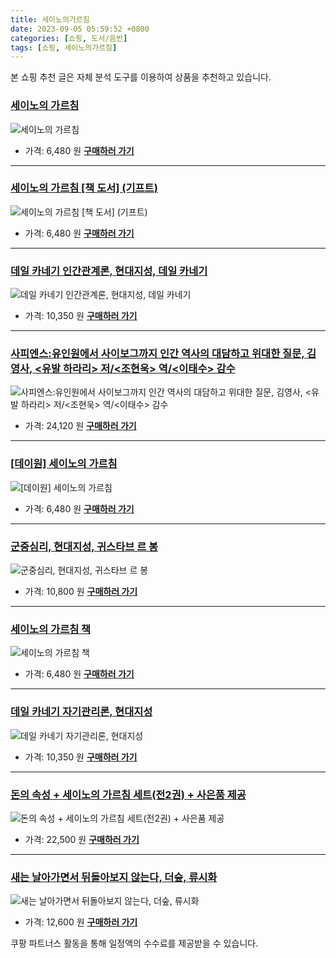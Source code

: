 ```yaml
---
title: 세이노의가르침
date: 2023-09-05 05:59:52 +0800
categories: [쇼핑, 도서/음반]
tags: [쇼핑, 세이노의가르침]
---
```

본 쇼핑 추천 글은 자체 분석 도구를 이용하여 상품을 추천하고 있습니다.
### [세이노의 가르침](https://link.coupang.com/re/AFFSDP?lptag=AF1030537&pageKey=7127398808&itemId=17860321879&vendorItemId=85023602513&traceid=V0-153-837de659028893fc&requestid=20230907055952768241333486&token=31850C%7CMIXED)
![세이노의 가르침](https://ads-partners.coupang.com/image1/jkK-OqxfbO2mJn5ijgCDAdvqQG9v4D1phQho3upEY9Oknv1omTKgHOqLSn6siRjbj2isJnfNcYleEXmSGjDO6gUjwu0joAhjO2BANzTHSBn4Wd0AlkqPSta6vszrRPDsG2T0tG_6Zv2AA8vIOW-zHXp8WRi3nMrpSWEtJdec_v6ZepCKx4ebjf52rCYbTpICyXf7nXNJusMe0V4gMEYco9x6_BW-FaP-eCxV5FgBn8JB5Pw_NAgliRanUWz3TzskM8OOzmJErbn5NvhqQg3Lb8dC)
- 가격: 6,480 원
[**구매하러 가기**](https://link.coupang.com/re/AFFSDP?lptag=AF1030537&pageKey=7127398808&itemId=17860321879&vendorItemId=85023602513&traceid=V0-153-837de659028893fc&requestid=20230907055952768241333486&token=31850C%7CMIXED)
---
### [세이노의 가르침 [책 도서] (기프트)](https://link.coupang.com/re/AFFSDP?lptag=AF1030537&pageKey=7155766892&itemId=17999449848&vendorItemId=85815006400&traceid=V0-153-5318ec8217c86c61&requestid=20230907055952768241333486&token=31850C%7CMIXED)
![세이노의 가르침 [책 도서] (기프트)](https://ads-partners.coupang.com/image1/T24-gPKrGyPF7ghATwC_aHLC-ZiZz4Jvxpwv8i49k1agIP-cBLz5wExAYyhmJelLVODsI0dGK0NRE6QOG9mjPJSbAssf2I1Ip5ZB4R04EMrY564OVE1ztOBlVE5PhEuCxygnlHbi3wC6LuhkQaBMWYIOHvnO9KgaZLcKY6__wkdaNDd9wPzplbR8E2NznC2qX_pNA9zEwpnzyfLlF_QbPgPJRxImg_snyoiP8DkV6wzZ-acS6uL_Fi1gImrNurO4WtGeEMVWC1_SzWeEy24Vw82IqNe14tT99Chyvme7Ng==)
- 가격: 6,480 원
[**구매하러 가기**](https://link.coupang.com/re/AFFSDP?lptag=AF1030537&pageKey=7155766892&itemId=17999449848&vendorItemId=85815006400&traceid=V0-153-5318ec8217c86c61&requestid=20230907055952768241333486&token=31850C%7CMIXED)
---
### [데일 카네기 인간관계론, 현대지성, 데일 카네기](https://link.coupang.com/re/AFFSDP?lptag=AF1030537&pageKey=307022149&itemId=968117422&vendorItemId=5403982815&traceid=V0-153-93edb7a88bf1311e&clickBeacon=QrsZ56vhnLrLNOkiJqCL8YKrZ0XCJEwj3nOAz8LmkOuU1n7LCEMBLkO%2Bf8iwj7YEFi0q2FyixqPPifjyNBqbwCy4mT1lfzHKpBY4HKeCL4WBxHLQPYa8%2FdyWYFxYUjOoCatDTNdgGn1iepB%2FP8itEbjFmpMz6YcEIbD8ToVG%2BMW9vm41viBs95ao9OEm1Pn50TnxTCX5BYgBfocCTUxQu3oQDXEf0jn0X24PWYLCp8PIBlD6Rp6qZ8FcZo3voTCjIt%2BYlG5pqPYGl%2Bdqo0XIXmn%2BNX4G5v66kf27d4ApSPzQddXECx9Xd3zyOZQ0Bf60BbGrgPMmvldYiayeh3dANo%2FeHB4kQcADrarbeh3Y4IJjq5scdTOFhBcmB%2FwltYhD8X%2F3MOlzilWPE4%2FcFxflcmNaN97mrRDufXgwvnfJUA2gmTXLhlJAZddhj44DtHbWq4nciGwUNxwXNrd0EJr6RTVoLPT%2BKdDQ3QqBPv6E4pD8zM4tMexYb2oJE7eVCxaTniSf97TnkWJiBiy%2FMXYxNHWFbnwbu5OEzTWjpDwSHiW%2F1O2C88A9c7zKYnazJ2bVZc2D3j8jqmIVLNou9f8sNeWO22C7qt3WohIU1VSf7JCPRv1fnMjCH%2B0CoONJdvkwaWYypoZkd7V0%2FjsUWGxObf%2BoAtbiDXtPh39QvIT7cRI83fgWhSPRUmA7NOIUhXivc0QQdj2iESIgi7j3q50qdzIWvsNAisrGhAcNhQn2xV0JO7cdcV7c7JxVlFCn97b0IkWOT0jlb%2FpaN%2Bt3k08%2Fs1MPWsaVzTjiS%2FGfZofBnCLoaKXwDOWnfzXJK7Zw0LUcogydlKx2cxqDE4uIBVCidDS9mWKErl%2FIPlG6kZC5OVO0rJz9ku1u2Gckitf96LRY&requestid=20230907055952768241333486&token=31850C%7CMIXED)
![데일 카네기 인간관계론, 현대지성, 데일 카네기](https://ads-partners.coupang.com/image1/l7isvCsgd4xFQxr-l0BZiM8If8AXCDLEvE5F1Tom6pdLNxc_J7_AxkJhGdC1Dl-tKWHmT07R7EIq2XuLJwAtbz_syRKEYr4PwZ7wxKRWRp1yYL0B8f_WP12eC9DebSsOpRsSXrlQmGBgIANRmnG8fOHYm7SfJTEI7t6g18GH8zoFTa6oCw5ly3T25Y0RGM06DUb8ZT8GwYO9Dvbtt7i43c_A0tMUvh7-6crIB3Aozhk5imaAiYcNpKfdYZxPibzho-9yEFP8u7oRhSh84eyWpyj08ConHg==)
- 가격: 10,350 원
[**구매하러 가기**](https://link.coupang.com/re/AFFSDP?lptag=AF1030537&pageKey=307022149&itemId=968117422&vendorItemId=5403982815&traceid=V0-153-93edb7a88bf1311e&clickBeacon=QrsZ56vhnLrLNOkiJqCL8YKrZ0XCJEwj3nOAz8LmkOuU1n7LCEMBLkO%2Bf8iwj7YEFi0q2FyixqPPifjyNBqbwCy4mT1lfzHKpBY4HKeCL4WBxHLQPYa8%2FdyWYFxYUjOoCatDTNdgGn1iepB%2FP8itEbjFmpMz6YcEIbD8ToVG%2BMW9vm41viBs95ao9OEm1Pn50TnxTCX5BYgBfocCTUxQu3oQDXEf0jn0X24PWYLCp8PIBlD6Rp6qZ8FcZo3voTCjIt%2BYlG5pqPYGl%2Bdqo0XIXmn%2BNX4G5v66kf27d4ApSPzQddXECx9Xd3zyOZQ0Bf60BbGrgPMmvldYiayeh3dANo%2FeHB4kQcADrarbeh3Y4IJjq5scdTOFhBcmB%2FwltYhD8X%2F3MOlzilWPE4%2FcFxflcmNaN97mrRDufXgwvnfJUA2gmTXLhlJAZddhj44DtHbWq4nciGwUNxwXNrd0EJr6RTVoLPT%2BKdDQ3QqBPv6E4pD8zM4tMexYb2oJE7eVCxaTniSf97TnkWJiBiy%2FMXYxNHWFbnwbu5OEzTWjpDwSHiW%2F1O2C88A9c7zKYnazJ2bVZc2D3j8jqmIVLNou9f8sNeWO22C7qt3WohIU1VSf7JCPRv1fnMjCH%2B0CoONJdvkwaWYypoZkd7V0%2FjsUWGxObf%2BoAtbiDXtPh39QvIT7cRI83fgWhSPRUmA7NOIUhXivc0QQdj2iESIgi7j3q50qdzIWvsNAisrGhAcNhQn2xV0JO7cdcV7c7JxVlFCn97b0IkWOT0jlb%2FpaN%2Bt3k08%2Fs1MPWsaVzTjiS%2FGfZofBnCLoaKXwDOWnfzXJK7Zw0LUcogydlKx2cxqDE4uIBVCidDS9mWKErl%2FIPlG6kZC5OVO0rJz9ku1u2Gckitf96LRY&requestid=20230907055952768241333486&token=31850C%7CMIXED)
---
### [사피엔스:유인원에서 사이보그까지 인간 역사의 대담하고 위대한 질문, 김영사, <유발 하라리> 저/<조현욱> 역/<이태수> 감수](https://link.coupang.com/re/AFFSDP?lptag=AF1030537&pageKey=3408389&itemId=16007608&vendorItemId=3036745223&traceid=V0-153-e4a12f53141a5bf1&clickBeacon=QrsZ56vhnLrLNOkiJqCL8YKrZ0XCJEwj3nOAz8LmkOuU1n7LCEMBLkO%2Bf8iwj7YEFi0q2FyixqPPifjyNBqbwCy4mT1lfzHKpBY4HKeCL4XU%2BevL7s0W3uWk8VULoRtmCatDTNdgGn1iepB%2FP8itERzQACBDJC8qwKdIS9h9xW7C90ifJRmVLRPDGdt%2Bmbwt0TnxTCX5BYgBfocCTUxQu3oQDXEf0jn0X24PWYLCp8PIBlD6Rp6qZ8FcZo3voTCj1y5Bx6Tqm39vdLt%2FItbqAOZ3VOXFlloj27CGiv%2BUAO%2Blr4Gmio9VHwmlgGBfbnE1L5ty5xLuzqo%2FidxWvKUtzht6Slu3h1SdAhgygiUx%2FKMBHjieChklOSy%2FbLtizl%2F1kpWmSeDYKLE7tHg9aKK1wF3CQvk%2Be7TkBc9i%2BZHvmrNdunaL8Qgk5uOLXxmdD1nDY2XbinJ2fN4CWFvPcfWRCuMz%2FOL%2BojsV%2BnfqtfL9uJ78zM4tMexYb2oJE7eVCxaTniSf97TnkWJiBiy%2FMXYxNHWFbnwbu5OEzTWjpDwSHiW%2F1O2C88A9c7zKYnazJ2bVZc2D3j8jqmIVLNou9f8sNeWO22C7qt3WohIU1VSf7JCPRv1fnMjCH%2B0CoONJdvkwaWYypoZkd7V0%2FjsUWGxObf%2BoAtbiDXtPh39QvIT7cRI83fgWhSPRUmA7NOIUhXivc0QQdj2iESIgi7j3q50qdzIWvsNAisrGhAcNhQn2xV0JO7cdcV7c7JxVlFCn97b0IkWOT0jlb%2FpaN%2Bt3k08%2Fs1MPWsaVzTjiS%2FGfZofBnCLoaKXwDOWnfzXJK7Zw0LUcogydlKx2cxqDE4uIBVCidDS9mWKErl%2FIPlG6kZC5OVO0rJz9ku1u2Gckitf96LRY&requestid=20230907055952768241333486&token=31850C%7CMIXED)
![사피엔스:유인원에서 사이보그까지 인간 역사의 대담하고 위대한 질문, 김영사, <유발 하라리> 저/<조현욱> 역/<이태수> 감수](https://ads-partners.coupang.com/image1/hMUxk5pFtWXV4gR0hPN3tBlK3J6Af07VMiPdH_ON1xruv6_IYKF9PEGQXCSgGkZeGYd0PuSCDN0POOCtIXoN_zLZY8WuU8K1eycsJgJCh8UeUFoRtwfLlf54v6Rl7PPCl7Dk5yxCMGJi6SKxOXtl8F15i8lpST_JuyQS1-F5dw2MZqvgCiYjtih_KYN32fsx3AKrrW9kx9YWC9ndrgBxBFZlBKe6H0YiYg5j69vMku36PhumF1mOYpkbTAMdmtggmpUs-RMAUvVIlLLYlinumh2Wpjc_)
- 가격: 24,120 원
[**구매하러 가기**](https://link.coupang.com/re/AFFSDP?lptag=AF1030537&pageKey=3408389&itemId=16007608&vendorItemId=3036745223&traceid=V0-153-e4a12f53141a5bf1&clickBeacon=QrsZ56vhnLrLNOkiJqCL8YKrZ0XCJEwj3nOAz8LmkOuU1n7LCEMBLkO%2Bf8iwj7YEFi0q2FyixqPPifjyNBqbwCy4mT1lfzHKpBY4HKeCL4XU%2BevL7s0W3uWk8VULoRtmCatDTNdgGn1iepB%2FP8itERzQACBDJC8qwKdIS9h9xW7C90ifJRmVLRPDGdt%2Bmbwt0TnxTCX5BYgBfocCTUxQu3oQDXEf0jn0X24PWYLCp8PIBlD6Rp6qZ8FcZo3voTCj1y5Bx6Tqm39vdLt%2FItbqAOZ3VOXFlloj27CGiv%2BUAO%2Blr4Gmio9VHwmlgGBfbnE1L5ty5xLuzqo%2FidxWvKUtzht6Slu3h1SdAhgygiUx%2FKMBHjieChklOSy%2FbLtizl%2F1kpWmSeDYKLE7tHg9aKK1wF3CQvk%2Be7TkBc9i%2BZHvmrNdunaL8Qgk5uOLXxmdD1nDY2XbinJ2fN4CWFvPcfWRCuMz%2FOL%2BojsV%2BnfqtfL9uJ78zM4tMexYb2oJE7eVCxaTniSf97TnkWJiBiy%2FMXYxNHWFbnwbu5OEzTWjpDwSHiW%2F1O2C88A9c7zKYnazJ2bVZc2D3j8jqmIVLNou9f8sNeWO22C7qt3WohIU1VSf7JCPRv1fnMjCH%2B0CoONJdvkwaWYypoZkd7V0%2FjsUWGxObf%2BoAtbiDXtPh39QvIT7cRI83fgWhSPRUmA7NOIUhXivc0QQdj2iESIgi7j3q50qdzIWvsNAisrGhAcNhQn2xV0JO7cdcV7c7JxVlFCn97b0IkWOT0jlb%2FpaN%2Bt3k08%2Fs1MPWsaVzTjiS%2FGfZofBnCLoaKXwDOWnfzXJK7Zw0LUcogydlKx2cxqDE4uIBVCidDS9mWKErl%2FIPlG6kZC5OVO0rJz9ku1u2Gckitf96LRY&requestid=20230907055952768241333486&token=31850C%7CMIXED)
---
### [[데이원] 세이노의 가르침](https://link.coupang.com/re/AFFSDP?lptag=AF1030537&pageKey=7425801690&itemId=19274849725&vendorItemId=84764679451&traceid=V0-153-ef232064023468fc&requestid=20230907055952768241333486&token=31850C%7CMIXED)
![[데이원] 세이노의 가르침](https://ads-partners.coupang.com/image1/B9YORKqpeBkYE-gkBxTXRFtbgwFHRJLaPfDh7Uy1E5hAfk5iktYbxFBEVDWtpDhMkxYd8Lixj-9o9B3bJbCcHxQYNvgwiRO6DMdXuEw9yVnq5fd54Sm1v_p9wvzBjyoH_ouYF9wvfpM16OKpyHp-qwbbpkD-4gSlsRwGOZtw3ygybRGe6SjzN46LCIANyptz0i2M-zVO8QDu0iYbyxR8EkAArnnAViBfjvbxKFxil2OeOeJlW1mQYDFnHm0PNGF-NGXRlrdirsTAQ7rTG25N3HDfjtYgQoEL6jqCLOlnoOVr)
- 가격: 6,480 원
[**구매하러 가기**](https://link.coupang.com/re/AFFSDP?lptag=AF1030537&pageKey=7425801690&itemId=19274849725&vendorItemId=84764679451&traceid=V0-153-ef232064023468fc&requestid=20230907055952768241333486&token=31850C%7CMIXED)
---
### [군중심리, 현대지성, 귀스타브 르 봉](https://link.coupang.com/re/AFFSDP?lptag=AF1030537&pageKey=6113338224&itemId=11536355110&vendorItemId=78811413910&traceid=V0-153-b65c54ee67205c60&clickBeacon=QrsZ56vhnLrLNOkiJqCL8YKrZ0XCJEwj3nOAz8LmkOuU1n7LCEMBLkO%2Bf8iwj7YEFi0q2FyixqPPifjyNBqbwCy4mT1lfzHKpBY4HKeCL4X6NIxQKXfDjiWfHVUxeQwtCatDTNdgGn1iepB%2FP8itEe63xZDAPmvWsC1eQAum6k45%2BeDL4G%2BsfQjcG%2BJwg6da0TnxTCX5BYgBfocCTUxQu3oQDXEf0jn0X24PWYLCp8PIBlD6Rp6qZ8FcZo3voTCjhpryY2gLStEt4wwWwZyXsCRzoBfKng3GTL9ZVJScbmSf9%2FZLv74yqM9f4ITDS5wJqrTvuBIQzQHxnbnjyPo3BQ%2B0Of0%2FDrJfbVPBEMWnAqlKpBFmA8R7iDZKIpZnlWMv2Vow7SSLnHQgeJ9GtHhWGmNaN97mrRDufXgwvnfJUA1CSuChsG67VIjOSbleiTgOE3rI8hdbyt7ScBdnHj%2FIgu64xZSlbdbrhT5QTTaQlfr8zM4tMexYb2oJE7eVCxaTniSf97TnkWJiBiy%2FMXYxNHWFbnwbu5OEzTWjpDwSHiW%2F1O2C88A9c7zKYnazJ2bVZc2D3j8jqmIVLNou9f8sNeWO22C7qt3WohIU1VSf7JCPRv1fnMjCH%2B0CoONJdvkwaWYypoZkd7V0%2FjsUWGxObf%2BoAtbiDXtPh39QvIT7cRI83fgWhSPRUmA7NOIUhXivc0QQdj2iESIgi7j3q50qdzIWvsNAisrGhAcNhQn2xV0JO7cdcV7c7JxVlFCn97b0IkWOT0jlb%2FpaN%2Bt3k08%2Fs1MPWsaVzTjiS%2FGfZofBnCLoaKXwDOWnfzXJK7Zw0LUcogydlKx2cxqDE4uIBVCidDS9mWKErl%2FIPlG6kZC5OVO0rJz9ku1u2Gckitf96LRY&requestid=20230907055952768241333486&token=31850C%7CMIXED)
![군중심리, 현대지성, 귀스타브 르 봉](https://ads-partners.coupang.com/image1/RDxBQcfyqy-d6FojRBNfMR-e-h6aIkmANXwJFK-xRXYW6zvDTgOYfxyQwFhjnYlHNTes0Z4OKdfbh2GPtXb87X3D3Q2Wo4EiEAUeUV85Z9iDFpbie3kES9C_38IlEeKzeshaDaRsHVEZPIPGNJKbnL0ZS2zw8uxe8Bte2eUdrBprOTZ5YZYKKyCh2DDUPF23S1tCjawCOOt_FhD69m0r7-wX-oEprpxWNMmFNNzzOoHbpAr0huYOaWzw4zmcD8QDtaTt3QFvhtnoScoywjPdLD4YoHQ9MnkNXcnLGgvxyo4daS76KJY=)
- 가격: 10,800 원
[**구매하러 가기**](https://link.coupang.com/re/AFFSDP?lptag=AF1030537&pageKey=6113338224&itemId=11536355110&vendorItemId=78811413910&traceid=V0-153-b65c54ee67205c60&clickBeacon=QrsZ56vhnLrLNOkiJqCL8YKrZ0XCJEwj3nOAz8LmkOuU1n7LCEMBLkO%2Bf8iwj7YEFi0q2FyixqPPifjyNBqbwCy4mT1lfzHKpBY4HKeCL4X6NIxQKXfDjiWfHVUxeQwtCatDTNdgGn1iepB%2FP8itEe63xZDAPmvWsC1eQAum6k45%2BeDL4G%2BsfQjcG%2BJwg6da0TnxTCX5BYgBfocCTUxQu3oQDXEf0jn0X24PWYLCp8PIBlD6Rp6qZ8FcZo3voTCjhpryY2gLStEt4wwWwZyXsCRzoBfKng3GTL9ZVJScbmSf9%2FZLv74yqM9f4ITDS5wJqrTvuBIQzQHxnbnjyPo3BQ%2B0Of0%2FDrJfbVPBEMWnAqlKpBFmA8R7iDZKIpZnlWMv2Vow7SSLnHQgeJ9GtHhWGmNaN97mrRDufXgwvnfJUA1CSuChsG67VIjOSbleiTgOE3rI8hdbyt7ScBdnHj%2FIgu64xZSlbdbrhT5QTTaQlfr8zM4tMexYb2oJE7eVCxaTniSf97TnkWJiBiy%2FMXYxNHWFbnwbu5OEzTWjpDwSHiW%2F1O2C88A9c7zKYnazJ2bVZc2D3j8jqmIVLNou9f8sNeWO22C7qt3WohIU1VSf7JCPRv1fnMjCH%2B0CoONJdvkwaWYypoZkd7V0%2FjsUWGxObf%2BoAtbiDXtPh39QvIT7cRI83fgWhSPRUmA7NOIUhXivc0QQdj2iESIgi7j3q50qdzIWvsNAisrGhAcNhQn2xV0JO7cdcV7c7JxVlFCn97b0IkWOT0jlb%2FpaN%2Bt3k08%2Fs1MPWsaVzTjiS%2FGfZofBnCLoaKXwDOWnfzXJK7Zw0LUcogydlKx2cxqDE4uIBVCidDS9mWKErl%2FIPlG6kZC5OVO0rJz9ku1u2Gckitf96LRY&requestid=20230907055952768241333486&token=31850C%7CMIXED)
---
### [세이노의 가르침 책](https://link.coupang.com/re/AFFSDP?lptag=AF1030537&pageKey=7295150770&itemId=18654532569&vendorItemId=85789290121&traceid=V0-153-12b365c51724d142&requestid=20230907055952768241333486&token=31850C%7CMIXED)
![세이노의 가르침 책](https://ads-partners.coupang.com/image1/f_6tYZ2odM1mdUTKf7BRavPlrbwQfOqp_LsVea3cb6M-bgI89TIu0e_45TQRwDapno4lc4VsuSOxTl5kYMDsEXpHcJ2-CH8vwHLoKQKMPERwzOxLTr9jDpAXGv9liDS8i3c9cjgRjPTm02q_9PaHtWOTrpV9mfSX9-FRK-0kOdGIVmIpUFYfuyCObcgUFjfOyuoOMsb-iEu1SpiZiEHCtbiSo-UyYCTNEQVWfAvsy0hBp8qbwf851y5vHDTQFzwOCfexcc0zXZb5Plb_ZeKkoYAdpVoh-QXpkFUH-z00Aw==)
- 가격: 6,480 원
[**구매하러 가기**](https://link.coupang.com/re/AFFSDP?lptag=AF1030537&pageKey=7295150770&itemId=18654532569&vendorItemId=85789290121&traceid=V0-153-12b365c51724d142&requestid=20230907055952768241333486&token=31850C%7CMIXED)
---
### [데일 카네기 자기관리론, 현대지성](https://link.coupang.com/re/AFFSDP?lptag=AF1030537&pageKey=4751341406&itemId=6046651232&vendorItemId=73343982175&traceid=V0-153-6dfc9d3102f83d91&clickBeacon=QrsZ56vhnLrLNOkiJqCL8YKrZ0XCJEwj3nOAz8LmkOuU1n7LCEMBLkO%2Bf8iwj7YEFi0q2FyixqPPifjyNBqbwCy4mT1lfzHKpBY4HKeCL4WaJbqpokMAh6Sj%2BT3I5FKlCatDTNdgGn1iepB%2FP8itEbHr15KyGciVIW10V8%2FUZ22TZI0wkB3nn5ETVsXSFxL20TnxTCX5BYgBfocCTUxQu3oQDXEf0jn0X24PWYLCp8PIBlD6Rp6qZ8FcZo3voTCjcLLaytHM7fVRTALTvebxN%2F%2F5zdLS8bue9uHmDWb9337n0U8FujfMX8Cb9c3XraHYry11aBbEwXZtNiUKfPKxyYzubuqcnCFBPXQJmIf5gTelz6IYL7g%2BlRmwLcN8XbB64Klbcct%2B2sQ4ZXgNGS2qjBVjilliUB0vGNzHSUb8VFIYfwNhJuEfzg0Ir%2BnlbXAtQskXB3VbYO2fwYl6CDzd4buKHLjASvkGX3Ne2cJFk5p5ImDaBt080Ip9aiTUh69fqkqSrKpBenjfaYlEC1%2FqYEaJXqc9bBAv%2BWotHhy9L%2BqwXJ6I72lURIZNe%2BdlJgwCQ9nOjwa%2B3HnKZ6EnOyoJsKQ8s8tCYXeod8y%2F4mZl%2BmL19sOkhrKvKx0J%2FHhN8diV6573MLDP5Tld2eqBi4vIyKWOjUd5dh89LKqjZCYYsfeF0B%2FrGln9WQ38KLLGqZghgI%2BMCMYjxVT0O8QexCME%2FgJ4oIcjPJf2H9YyWH%2BQ6z8nUHM9BB57q0H8pArFUj1fk%2BIRPXToYZO5ry3Zz7nD7l0zHddc29JOmuT0q8K8UeFiapOEMQNy%2FmRPmeM%2BLqDUDVMkPMrY6A2%2BPWQ4djJih%2B6QbvYBKwV6nuNqo7RWw5zJWncT0qVidNAe4F95yL3O&requestid=20230907055952768241333486&token=31850C%7CMIXED)
![데일 카네기 자기관리론, 현대지성](https://ads-partners.coupang.com/image1/SC7cen7VoFPp9rpXSA5bruwAUPHv_GHnGVvDc8PHB87p9xqOczQ4RhqprU96zghJIC_ckg3kiORAJpyUtU24Hi3zVUjelP8JiZscGkxkpEL9utvjeV3q0ooKLUdKQ2iLTn8H7C5BWg99gzsWeOgwemZ4FGqzcTjQqoeEZaE5fN1hkIkHRpQTe7_dHJ45Q45DifqNZOFJ1SfYEDFleZpstMFFz5xaV1m4GT1J3TbQWaDwEFdzoHVLxVs6ANyrmPNAi8Ffhiht66GYsFiHwoe3rkClY6g=)
- 가격: 10,350 원
[**구매하러 가기**](https://link.coupang.com/re/AFFSDP?lptag=AF1030537&pageKey=4751341406&itemId=6046651232&vendorItemId=73343982175&traceid=V0-153-6dfc9d3102f83d91&clickBeacon=QrsZ56vhnLrLNOkiJqCL8YKrZ0XCJEwj3nOAz8LmkOuU1n7LCEMBLkO%2Bf8iwj7YEFi0q2FyixqPPifjyNBqbwCy4mT1lfzHKpBY4HKeCL4WaJbqpokMAh6Sj%2BT3I5FKlCatDTNdgGn1iepB%2FP8itEbHr15KyGciVIW10V8%2FUZ22TZI0wkB3nn5ETVsXSFxL20TnxTCX5BYgBfocCTUxQu3oQDXEf0jn0X24PWYLCp8PIBlD6Rp6qZ8FcZo3voTCjcLLaytHM7fVRTALTvebxN%2F%2F5zdLS8bue9uHmDWb9337n0U8FujfMX8Cb9c3XraHYry11aBbEwXZtNiUKfPKxyYzubuqcnCFBPXQJmIf5gTelz6IYL7g%2BlRmwLcN8XbB64Klbcct%2B2sQ4ZXgNGS2qjBVjilliUB0vGNzHSUb8VFIYfwNhJuEfzg0Ir%2BnlbXAtQskXB3VbYO2fwYl6CDzd4buKHLjASvkGX3Ne2cJFk5p5ImDaBt080Ip9aiTUh69fqkqSrKpBenjfaYlEC1%2FqYEaJXqc9bBAv%2BWotHhy9L%2BqwXJ6I72lURIZNe%2BdlJgwCQ9nOjwa%2B3HnKZ6EnOyoJsKQ8s8tCYXeod8y%2F4mZl%2BmL19sOkhrKvKx0J%2FHhN8diV6573MLDP5Tld2eqBi4vIyKWOjUd5dh89LKqjZCYYsfeF0B%2FrGln9WQ38KLLGqZghgI%2BMCMYjxVT0O8QexCME%2FgJ4oIcjPJf2H9YyWH%2BQ6z8nUHM9BB57q0H8pArFUj1fk%2BIRPXToYZO5ry3Zz7nD7l0zHddc29JOmuT0q8K8UeFiapOEMQNy%2FmRPmeM%2BLqDUDVMkPMrY6A2%2BPWQ4djJih%2B6QbvYBKwV6nuNqo7RWw5zJWncT0qVidNAe4F95yL3O&requestid=20230907055952768241333486&token=31850C%7CMIXED)
---
### [돈의 속성 + 세이노의 가르침 세트(전2권) + 사은품 제공](https://link.coupang.com/re/AFFSDP?lptag=AF1030537&pageKey=7106776090&itemId=17754539531&vendorItemId=84918938647&traceid=V0-153-5d3dde5dfcac2891&requestid=20230907055952768241333486&token=31850C%7CMIXED)
![돈의 속성 + 세이노의 가르침 세트(전2권) + 사은품 제공](https://ads-partners.coupang.com/image1/2qOxqeA_P6NZjEZj2sRv9DdTwG0-418BuBJmewvwCcw_H7pUyyl38SUc5g-0wgHB0tsJLv8D8D3Ww1WFo1RObPwJGNxjquw8GH12kq3z6DFBtey8nJrgOX9Zcanj203v6yCkJP_lJehxxE-7koH8zrkScuLFkKuNyaq6_-sgd2OemjQ336sglk6O_wat0JwVYXSO8zX7gm9wpOZRPm_ZhfEFQ95rxY-EF-FUaks3pdFT66JCuIFdh0EjxaJI-8S9AkIITbx3bQ0Uzj3ldwBMcz343zLCor67ImZ45MtpF5o=)
- 가격: 22,500 원
[**구매하러 가기**](https://link.coupang.com/re/AFFSDP?lptag=AF1030537&pageKey=7106776090&itemId=17754539531&vendorItemId=84918938647&traceid=V0-153-5d3dde5dfcac2891&requestid=20230907055952768241333486&token=31850C%7CMIXED)
---
### [새는 날아가면서 뒤돌아보지 않는다, 더숲, 류시화](https://link.coupang.com/re/AFFSDP?lptag=AF1030537&pageKey=14272513&itemId=58930967&vendorItemId=3102333940&traceid=V0-153-1a00b35d355e1c83&clickBeacon=QrsZ56vhnLrLNOkiJqCL8YKrZ0XCJEwj3nOAz8LmkOuU1n7LCEMBLkO%2Bf8iwj7YEFi0q2FyixqPPifjyNBqbwCy4mT1lfzHKpBY4HKeCL4UNrBNxZ85pNqFbg10qlpYHCatDTNdgGn1iepB%2FP8itEbR81gpuSjmm9oAPIAv9fHhjGYVTMk2SxBjbGVUJukZO0TnxTCX5BYgBfocCTUxQu3oQDXEf0jn0X24PWYLCp8PIBlD6Rp6qZ8FcZo3voTCjIt%2BYlG5pqPYGl%2Bdqo0XIXhKtqyYoHK5AgIhFuKcYJk%2FCc35OAY2%2FrPffITlPJzRC9wT9RWsWIPYPTqHDTvGAqPz%2FGIVGRHttbTaa7RKU0wBQFbimv1Rxobs0rN64RyJm9yS%2FqZmvdpMvrB3eu7Q9VevlFjEPnmzb2X%2BgFubja69M96dltg0n53wXrTf5RrxK6nMo1vkb60dSfPAegW2XXdsBpWrv7my5FCRr42tk5EiwXJ6I72lURIZNe%2BdlJgwCQ9nOjwa%2B3HnKZ6EnOyoJsNdcPQiQoC3u%2FxxgoEBySFcM%2F4Ivc0PQZU74OayBquRap4qbO71I0v29loxY8v5JQ8Y2yvLG%2FfeB5jnmWHwhBFecRf2sA4dMetb7pZBY4%2B7uopEE5FMhYAKbV2S3So5wJEo1wSjKQQRcYfHXqmdKg2C9VmWgqhJHbQKZV9eGib%2BOgP1LsBsYle2EjRJYJsWT5OGjY9CqtXHgk4sjiXpzPkLzaHWAMmJUHcZpuC8d2dtE7SEhohNtFzC8tuGvbO3hAsGwlakS35R2UJLNh8QsGfEr7VTPsp%2B%2Fo0EjvfBnOKHkIYTK1Mg7%2FG1GiXixfztXJB1kUZ7ssVMM34TgA8aB8P%2BadEGGmSRAK2DuiNZTPwzY&requestid=20230907055952768241333486&token=31850C%7CMIXED)
![새는 날아가면서 뒤돌아보지 않는다, 더숲, 류시화](https://ads-partners.coupang.com/image1/mvqw7mpaIfTV6RD3mv2jgPkHfK9JpU1ndbYuurrpfWQ9d4-OqgdglKBkLFWc13zKZvGww4GqZ5rqtItc7BcS9kx8K0uFt7TwYCpHCbjrfX3p7U7FWyDEMlU77IsIi-jD2jNV4lVBk7sYnMyZhMx1qynPK1WzOwZbw7fxpGg8Bfk66x1yDWhPMFvSiv08GHu4lkhOQBDpbAQyi8nYYeu7qskiu1IZnVrzNyryqE0IKMF0w3faZVkhUe6qAuxZJU5G5Xp7H-KwK76IdjF26kYNjSvuAR36afTvtvstclOcgSYk781sIQ==)
- 가격: 12,600 원
[**구매하러 가기**](https://link.coupang.com/re/AFFSDP?lptag=AF1030537&pageKey=14272513&itemId=58930967&vendorItemId=3102333940&traceid=V0-153-1a00b35d355e1c83&clickBeacon=QrsZ56vhnLrLNOkiJqCL8YKrZ0XCJEwj3nOAz8LmkOuU1n7LCEMBLkO%2Bf8iwj7YEFi0q2FyixqPPifjyNBqbwCy4mT1lfzHKpBY4HKeCL4UNrBNxZ85pNqFbg10qlpYHCatDTNdgGn1iepB%2FP8itEbR81gpuSjmm9oAPIAv9fHhjGYVTMk2SxBjbGVUJukZO0TnxTCX5BYgBfocCTUxQu3oQDXEf0jn0X24PWYLCp8PIBlD6Rp6qZ8FcZo3voTCjIt%2BYlG5pqPYGl%2Bdqo0XIXhKtqyYoHK5AgIhFuKcYJk%2FCc35OAY2%2FrPffITlPJzRC9wT9RWsWIPYPTqHDTvGAqPz%2FGIVGRHttbTaa7RKU0wBQFbimv1Rxobs0rN64RyJm9yS%2FqZmvdpMvrB3eu7Q9VevlFjEPnmzb2X%2BgFubja69M96dltg0n53wXrTf5RrxK6nMo1vkb60dSfPAegW2XXdsBpWrv7my5FCRr42tk5EiwXJ6I72lURIZNe%2BdlJgwCQ9nOjwa%2B3HnKZ6EnOyoJsNdcPQiQoC3u%2FxxgoEBySFcM%2F4Ivc0PQZU74OayBquRap4qbO71I0v29loxY8v5JQ8Y2yvLG%2FfeB5jnmWHwhBFecRf2sA4dMetb7pZBY4%2B7uopEE5FMhYAKbV2S3So5wJEo1wSjKQQRcYfHXqmdKg2C9VmWgqhJHbQKZV9eGib%2BOgP1LsBsYle2EjRJYJsWT5OGjY9CqtXHgk4sjiXpzPkLzaHWAMmJUHcZpuC8d2dtE7SEhohNtFzC8tuGvbO3hAsGwlakS35R2UJLNh8QsGfEr7VTPsp%2B%2Fo0EjvfBnOKHkIYTK1Mg7%2FG1GiXixfztXJB1kUZ7ssVMM34TgA8aB8P%2BadEGGmSRAK2DuiNZTPwzY&requestid=20230907055952768241333486&token=31850C%7CMIXED)


쿠팡 파트너스 활동을 통해 일정액의 수수료를 제공받을 수 있습니다.
